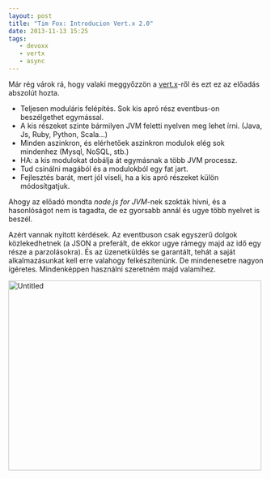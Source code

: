 ```yaml
---
layout: post
title: "Tim Fox: Introducion Vert.x 2.0"
date: 2013-11-13 15:25
tags: 
   - devoxx
   - vertx
   - async
---
```


Már rég várok rá, hogy valaki meggyőzzön a [vert.x](http://vertx.io)-ről és ezt ez az előadás abszolút hozta.

* Teljesen moduláris felépítés. Sok kis apró rész eventbus-on beszélgethet egymással.
* A kis részeket szinte bármilyen JVM feletti nyelven meg lehet írni. (Java, Js, Ruby, Python, Scala...)
* Minden aszinkron, és elérhetőek aszinkron modulok elég sok mindenhez (Mysql, NoSQL, stb.)
* HA: a kis modulokat dobálja át egymásnak a több JVM processz.
* Tud csinálni magából és a modulokból egy fat jart.
* Fejlesztés barát, mert jól viseli, ha a kis apró részeket külön módosítgatjuk.

Ahogy az előadó mondta *node.js for JVM*-nek szokták hívni, és a hasonlóságot nem is tagadta, de ez gyorsabb annál és ugye több nyelvet is beszél.

Azért vannak nyitott kérdések. Az eventbuson csak egyszerű dolgok közlekedhetnek (a JSON a preferált, de ekkor ugye rámegy majd az idő egy része a parzolásokra). És az üzenetküldés se garantált, tehát a saját alkalmazásunkat kell erre valahogy felkészítenünk. De mindenesetre nagyon ígéretes. Mindenképpen használni szeretném majd valamihez.

<a href="http://www.flickr.com/photos/108542198@N03/10839259375/" title="Untitled by dpcconsultingltd, on Flickr"><img src="http://farm8.staticflickr.com/7410/10839259375_80b4743f6a.jpg" width="500" height="375" alt="Untitled"></a>
